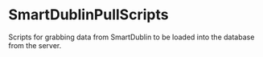 # SmartDublinPullScripts
Scripts for grabbing data from SmartDublin to be loaded into the database from the server.
